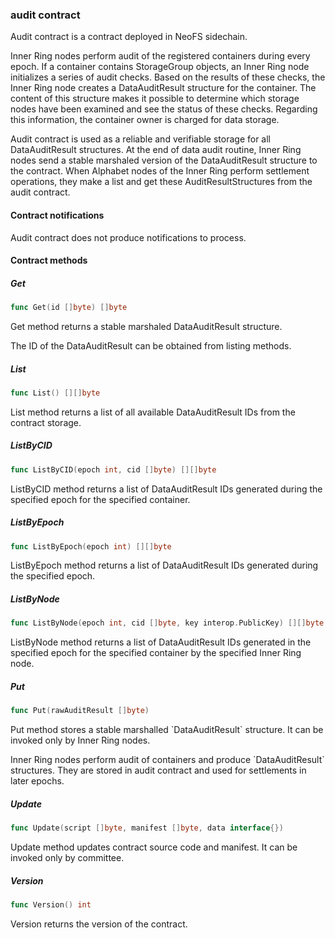### audit contract

Audit contract is a contract deployed in NeoFS sidechain\.

Inner Ring nodes perform audit of the registered containers during every epoch\. If a container contains StorageGroup objects\, an Inner Ring node initializes a series of audit checks\. Based on the results of these checks\, the Inner Ring node creates a DataAuditResult structure for the container\. The content of this structure makes it possible to determine which storage nodes have been examined and see the status of these checks\. Regarding this information\, the container owner is charged for data storage\.

Audit contract is used as a reliable and verifiable storage for all DataAuditResult structures\. At the end of data audit routine\, Inner Ring nodes send a stable marshaled version of the DataAuditResult structure to the contract\. When Alphabet nodes of the Inner Ring perform settlement operations\, they make a list and get these AuditResultStructures from the audit contract\.

#### Contract notifications

Audit contract does not produce notifications to process\.

#### Contract methods

##### Get

```go
func Get(id []byte) []byte
```

Get method returns a stable marshaled DataAuditResult structure\.

The ID of the DataAuditResult can be obtained from listing methods\.

##### List

```go
func List() [][]byte
```

List method returns a list of all available DataAuditResult IDs from the contract storage\.

##### ListByCID

```go
func ListByCID(epoch int, cid []byte) [][]byte
```

ListByCID method returns a list of DataAuditResult IDs generated during the specified epoch for the specified container\.

##### ListByEpoch

```go
func ListByEpoch(epoch int) [][]byte
```

ListByEpoch method returns a list of DataAuditResult IDs generated during the specified epoch\.

##### ListByNode

```go
func ListByNode(epoch int, cid []byte, key interop.PublicKey) [][]byte
```

ListByNode method returns a list of DataAuditResult IDs generated in the specified epoch for the specified container by the specified Inner Ring node\.

##### Put

```go
func Put(rawAuditResult []byte)
```

Put method stores a stable marshalled \`DataAuditResult\` structure\. It can be invoked only by Inner Ring nodes\.

Inner Ring nodes perform audit of containers and produce \`DataAuditResult\` structures\. They are stored in audit contract and used for settlements in later epochs\.

##### Update

```go
func Update(script []byte, manifest []byte, data interface{})
```

Update method updates contract source code and manifest\. It can be invoked only by committee\.

##### Version

```go
func Version() int
```

Version returns the version of the contract\.



